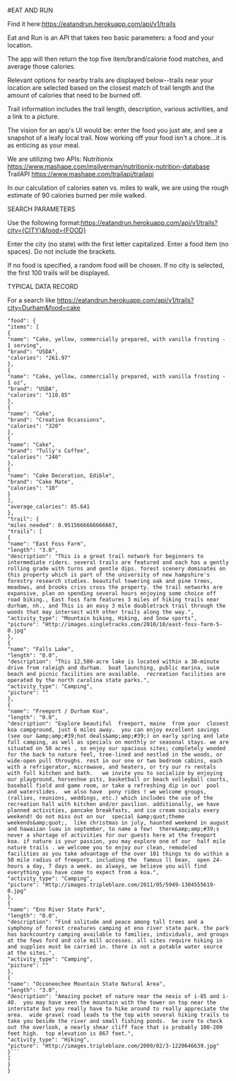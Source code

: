 #EAT AND RUN

Find it here:https://eatandrun.herokuapp.com/api/v1/trails

Eat and Run is an API that takes two basic parameters: a food and your location.

The app will then return the top five item/brand/calorie food matches, and average those calories.

Relevant options for nearby trails are displayed below--trails near your location are selected based on the closest match of trail length and the amount of calories that need to be burned off.

Trail information includes the trail length, description, various activities, and a link to a picture.

The vision for an app's UI would be: enter the food you just ate, and see a snapshot of a leafy local trail.  Now working off your food isn't a chore...it is as enticing as your meal.

We are utilizing two APIs:
Nutritionix  https://www.mashape.com/msilverman/nutritionix-nutrition-database
TrailAPI  https://www.mashape.com/trailapi/trailapi

In our calculation of calories eaten vs. miles to walk, we are using the rough estimate of 90 calories burned per mile walked.


SEARCH PARAMETERS

Use the following format:https://eatandrun.herokuapp.com/api/v1/trails?city={CITY}&food={FOOD}

Enter the city (no state) with the first letter capitalized.  Enter a food item (no spaces). Do not include the brackets.  

If no food is specified, a random food will be chosen.  If no city is selected, the first 100 trails will be displayed.

TYPICAL DATA RECORD

For a search like https://eatandrun.herokuapp.com/api/v1/trails?city=Durham&food=cake

```{
"food": {
"items": [
{
"name": "Cake, yellow, commercially prepared, with vanilla frosting - 1 serving",
"brand": "USDA",
"calories": "261.97"
},
{
"name": "Cake, yellow, commercially prepared, with vanilla frosting - 1 oz",
"brand": "USDA",
"calories": "110.85"
},
{
"name": "Cake",
"brand": "Creative Occassions",
"calories": "320"
},
{
"name": "Cake",
"brand": "Tully's Coffee",
"calories": "240"
},
{
"name": "Cake Decoration, Edible",
"brand": "Cake Mate",
"calories": "10"
}
],
"average_calories": 85.641
},
"trail": {
"miles_needed": 0.9515666666666667,
"trails": [
{
"name": "East Foss Farm",
"length": "3.0",
"description": "This is a great trail network for beginners to intermediate riders. several trails are featured and each has a gently rolling grade with turns and gentle dips. forest scenery dominates on this property which is part of the university of new hampshire's forestry research studies. beautiful towering oak and pine trees, meadows, and brooks criss cross the property. the trail networks are expansive, plan on spending several hours enjoying some choice off road biking., East foss farm features 3 miles of hiking trails near durham, nh., and This is an easy 3 mile doubletrack trail through the woods that may intersect with other trails along the way.",
"activity_type": "Mountain biking, Hiking, and Snow sports",
"picture": "Http://images.singletracks.com/2010/10/east-foss-farm-5-0.jpg"
},
{
"name": "Falls Lake",
"length": "0.0",
"description": "This 12,500-acre lake is located within a 30-minute drive from raleigh and durham.  boat launching, public marina, swim beach and picnic facilities are available.  recreation facilities are operated by the north carolina state parks.",
"activity_type": "Camping",
"picture": ""
},
{
"name": "Freeport / Durham Koa",
"length": "0.0",
"description": "Explore beautiful  freeport, maine  from your  closest koa campground, just 6 miles away.  you can enjoy excellent savings (see our &amp;amp;#39;hot deals&amp;amp;#39;) on early spring and late fall camping, as well as specials on monthly or seasonal stays. we are  situated on 50 acres , so enjoy our spacious sites; completely wooded for the back to nature feel, tree-lined and nestled in the woods, or wide-open pull throughs. rest in our one or two bedroom cabins, each with a refrigerator, microwave, and heaters, or try our rv rentals with full kitchen and bath.   we invite you to socialize by enjoying our playground, horseshoe pits, basketball or beach volleyball courts, baseball field and game room, or take a refreshing dip in our  pool and waterslides.  we also have  pony rides ! we welcome groups, (rallies, reunions, weddings, etc.) which includes the use of the recreation hall with kitchen and/or pavilion. additionally, we have planned activities, pancake breakfasts, and ice cream socials every weekend! do not miss out on our  special &amp;quot;theme weekends&amp;quot;,  like christmas in july, haunted weekend in august and hawaiian luau in september, to name a few!  there&amp;amp;#39;s never a shortage of activities for our guests here at the freeport koa. if nature is your passion, you may explore one of our  half mile nature trails . we welcome you to enjoy our clean, remodeled facilities as you take advantage of the over 101 things to do within a 50 mile radius of freeport, including the  famous ll bean,  open 24-hours a day, 7 days a week. as always, we believe you will find everything you have come to expect from a koa.",
"activity_type": "Camping",
"picture": "Http://images.tripleblaze.com/2011/05/5949-1304555619-0.jpg"
},
{
"name": "Eno River State Park",
"length": "0.0",
"description": "Find solitude and peace among tall trees and a symphony of forest creatures camping at eno river state park. the park has backcountry camping available to families, individuals, and groups at the fews ford and cole mill accesses. all sites require hiking in and supplies must be carried in. there is not a potable water source at the sites.",
"activity_type": "Camping",
"picture": ""
},
{
"name": "Occoneechee Mountain State Natural Area",
"length": "3.0",
"description": "Amazing pocket of nature near the nexis of i-85 and i-40.  you may have seen the mountain with the tower on top near the interstate but you really have to hike around to really appreciate the area.  wide gravel road leads to the top with several hiking trails to take you beside the river and small fishing ponds.  be sure to check out the overlook, a nearly shear cliff face that is probably 100-200 feet high.  top elevation is 867 feet.",
"activity_type": "Hiking",
"picture": "Http://images.tripleblaze.com/2009/02/3-1220646639.jpg"
}```
]
}
}
